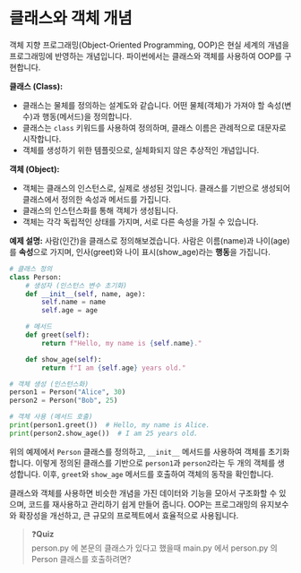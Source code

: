 # 클래스와 객체 개념
객체 지향 프로그래밍(Object-Oriented Programming, OOP)은 현실 세계의 개념을 프로그래밍에 반영하는 개념입니다. 파이썬에서는 클래스와 객체를 사용하여 OOP를 구현합니다.

**클래스 (Class):**
- 클래스는 물체를 정의하는 설계도와 같습니다. 어떤 물체(객체)가 가져야 할 속성(변수)과 행동(메서드)을 정의합니다.
- 클래스는 `class` 키워드를 사용하여 정의하며, 클래스 이름은 관례적으로 대문자로 시작합니다.
- 객체를 생성하기 위한 템플릿으로, 실체화되지 않은 추상적인 개념입니다.

**객체 (Object):**
- 객체는 클래스의 인스턴스로, 실제로 생성된 것입니다. 클래스를 기반으로 생성되어 클래스에서 정의한 속성과 메서드를 가집니다.
- 클래스의 인스턴스화를 통해 객체가 생성됩니다.
- 객체는 각각 독립적인 상태를 가지며, 서로 다른 속성을 가질 수 있습니다.

**예제 설명:**
사람(인간)을 클래스로 정의해보겠습니다. 사람은 이름(name)과 나이(age)를 **속성**으로 가지며, 인사(greet)와 나이 표시(show_age)라는 **행동**을 가집니다.

```python
# 클래스 정의
class Person:
    # 생성자 (인스턴스 변수 초기화)
    def __init__(self, name, age):
        self.name = name
        self.age = age

    # 메서드
    def greet(self):
        return f"Hello, my name is {self.name}."

    def show_age(self):
        return f"I am {self.age} years old."

# 객체 생성 (인스턴스화)
person1 = Person("Alice", 30)
person2 = Person("Bob", 25)

# 객체 사용 (메서드 호출)
print(person1.greet())  # Hello, my name is Alice.
print(person2.show_age())  # I am 25 years old.
```

위의 예제에서 `Person` 클래스를 정의하고, `__init__` 메서드를 사용하여 객체를 초기화합니다. 이렇게 정의된 클래스를 기반으로 `person1`과 `person2`라는 두 개의 객체를 생성합니다. 이후, `greet`와 `show_age` 메서드를 호출하여 객체의 동작을 확인합니다.

클래스와 객체를 사용하면 비슷한 개념을 가진 데이터와 기능을 모아서 구조화할 수 있으며, 코드를 재사용하고 관리하기 쉽게 만들어 줍니다. OOP는 프로그래밍의 유지보수와 확장성을 개선하고, 큰 규모의 프로젝트에서 효율적으로 사용됩니다.

> ❓**Quiz**   
> person.py 에 본문의 클래스가 있다고 했을때 main.py 에서 person.py 의 Person 클래스를 호출하려면?